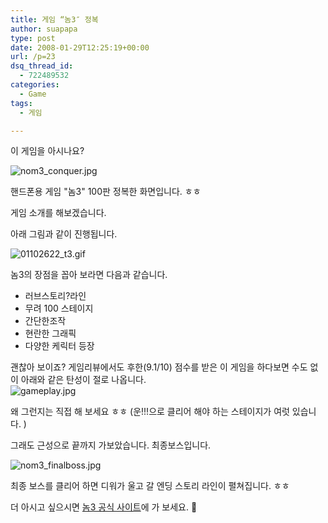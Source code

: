 ```yaml
---
title: 게임 “놈3″ 정복
author: suapapa
type: post
date: 2008-01-29T12:25:19+00:00
url: /p=23
dsq_thread_id:
  - 722489532
categories:
  - Game
tags:
  - 게임

---
```

이 게임을 아시나요?

![nom3_conquer.jpg][1] 

핸드폰용 게임 "놈3" 100판 정복한 화면입니다. ㅎㅎ

게임 소개를 해보겠습니다.



아래 그림과 같이 진행됩니다.

![01102622_t3.gif][2] 

놈3의 장점을 꼽아 보라면 다음과 같습니다.

  * 러브스토리?라인
  * 무려 100 스테이지
  * 간단한조작
  * 현란한 그래픽
  * 다양한 케릭터 등장

괜찮아 보이죠? 게임리뷰에서도 후한(9.1/10) 점수를 받은 이 게임을 하다보면 수도 없이 아래와 같은 탄성이 절로 나옵니다.  
![gameplay.jpg][3] 

왜 그런지는 직접 해 보세요 ㅎㅎ (운!!!으로 클리어 해야 하는 스테이지가 여럿 있습니다. )

그래도 근성으로 끝까지 가보았습니다. 최종보스입니다.

![nom3_finalboss.jpg][4] 

최종 보스를 클리어 하면 디워가 울고 갈 엔딩 스토리 라인이 펼쳐집니다. ㅎㅎ

더 아시고 싶으시면 [놈3 공식 사이트][5]에 가 보세요. 🙂[  
][5]

 [1]: https://homin.dev/asset/blog/2008/01/nom3_conquer.jpg
 [2]: https://homin.dev/asset/blog/2008/01/01102622_t3.gif
 [3]: https://homin.dev/asset/blog/2008/01/gameplay.jpg
 [4]: https://homin.dev/asset/blog/2008/01/nom3_finalboss.jpg
 [5]: http://www.gamevil.com/mobile/game/nom3/index.jsp
